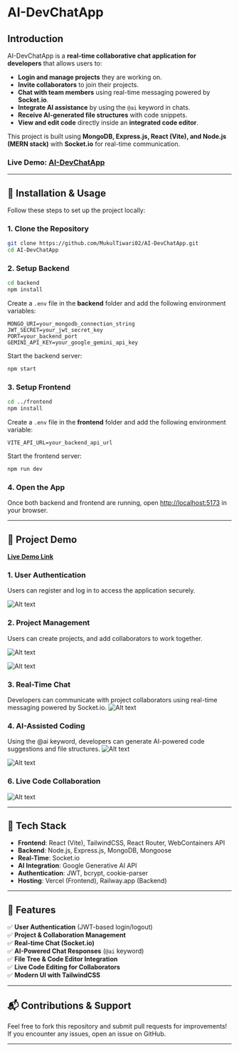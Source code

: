 # AI-DevChatApp

## Introduction

AI-DevChatApp is a **real-time collaborative chat application for developers** that allows users to:

- **Login and manage projects** they are working on.
- **Invite collaborators** to join their projects.
- **Chat with team members** using real-time messaging powered by **Socket.io**.
- **Integrate AI assistance** by using the `@ai` keyword in chats.
- **Receive AI-generated file structures** with code snippets.
- **View and edit code** directly inside an **integrated code editor**.

This project is built using **MongoDB, Express.js, React (Vite), and Node.js (MERN stack)** with **Socket.io** for real-time communication.

### **Live Demo:** [AI-DevChatApp](https://ai-dev-chat.vercel.app/)

---

## 🚀 Installation & Usage

Follow these steps to set up the project locally:

### **1. Clone the Repository**

```sh
git clone https://github.com/MukulTiwari02/AI-DevChatApp.git
cd AI-DevChatApp
```

### **2. Setup Backend**

```sh
cd backend
npm install
```

Create a `.env` file in the **backend** folder and add the following environment variables:
  ```env
  MONGO_URI=your_mongodb_connection_string
  JWT_SECRET=your_jwt_secret_key
  PORT=your_backend_port
  GEMINI_API_KEY=your_google_gemini_api_key
  ```
Start the backend server:

```sh
npm start
```

### **3. Setup Frontend**

```sh
cd ../frontend
npm install
```

Create a `.env` file in the **frontend** folder and add the following environment variable:
  ```env
  VITE_API_URL=your_backend_api_url
  ```
Start the frontend server:

```sh
npm run dev
```

### **4. Open the App**

Once both backend and frontend are running, open [http://localhost:5173](http://localhost:5173) in your browser.

---

## 🎥 Project Demo

[**Live Demo Link**](https://ai-dev-chat.vercel.app/)

### **1. User Authentication**
Users can register and log in to access the application securely.

![Alt text](demo/images/Login.png)

### **2. Project Management**
Users can create projects, and add collaborators to work together.

![Alt text](demo/images/Home.png) 

![Alt text](demo/images/Collab.png)


### **3. Real-Time Chat**
Developers can communicate with project collaborators using real-time messaging powered by Socket.io.
![Alt text](demo/images/Chat.png)

### **4. AI-Assisted Coding**
Using the @ai keyword, developers can generate AI-powered code suggestions and file structures.
![Alt text](demo/images/codeEditor.png)

![Alt text](demo/images/UseAiToCode.png)

### **6. Live Code Collaboration**
![Alt text](demo/images/LiveCodeEditing.png)


---

## 📜 Tech Stack

- **Frontend**: React (Vite), TailwindCSS, React Router, WebContainers API
- **Backend**: Node.js, Express.js, MongoDB, Mongoose
- **Real-Time**: Socket.io
- **AI Integration**: Google Generative AI API
- **Authentication**: JWT, bcrypt, cookie-parser
- **Hosting**: Vercel (Frontend), Railway.app (Backend)

---

## 📌 Features

✅ **User Authentication** (JWT-based login/logout)  
✅ **Project & Collaboration Management**  
✅ **Real-time Chat (Socket.io)**  
✅ **AI-Powered Chat Responses** (`@ai` keyword)  
✅ **File Tree & Code Editor Integration**  
✅ **Live Code Editing for Collaborators**  
✅ **Modern UI with TailwindCSS**  

---

## 📬 Contributions & Support

Feel free to fork this repository and submit pull requests for improvements! If you encounter any issues, open an issue on GitHub.

---

